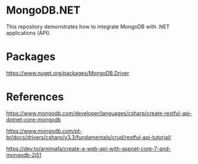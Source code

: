 # MongoDB.NET
This repository demonstrates how to integrate MongoDB with .NET applications (API).



# Packages 
https://www.nuget.org/packages/MongoDB.Driver

# References
https://www.mongodb.com/developer/languages/csharp/create-restful-api-dotnet-core-mongodb

https://www.mongodb.com/pt-br/docs/drivers/csharp/v3.3/fundamentals/crud/restful-api-tutorial/

https://dev.to/arminafa/create-a-web-api-with-aspnet-core-7-and-mongodb-2j51
